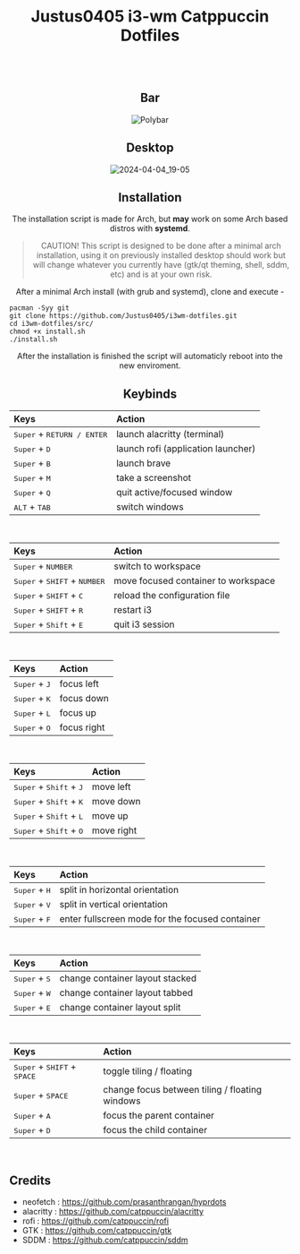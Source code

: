 <div align = center><h1>Justus0405 i3-wm Catppuccin Dotfiles</h1><br><br>

## Bar

![Polybar](https://github.com/Justus0405/i3wm-dotfiles/assets/143542687/d0961d84-5124-48e7-b189-08facf90a4d7)

## Desktop

![2024-04-04_19-05](https://github.com/Justus0405/i3wm-dotfiles/assets/143542687/f14c30fd-b6c6-4f25-812a-1703e2178ee3)


## Installation

The installation script is made for Arch, but **may** work on some Arch based distros with **systemd**.

> CAUTION!
> This script is designed to be done after a minimal arch installation, using it on previously installed desktop should work but will change whatever you currently have (gtk/qt theming, shell, sddm, etc) and is at your own risk.

After a minimal Arch install (with grub and systemd), clone and execute -

<div align = left>

```shell
pacman -Syy git
git clone https://github.com/Justus0405/i3wm-dotfiles.git
cd i3wm-dotfiles/src/
chmod +x install.sh
./install.sh
```

<div align = center>

After the installation is finished the script will automaticly reboot into the new enviroment.

## Keybinds

| Keys | Action |
| :--  | :-- |
| <kbd>Super</kbd> + <kbd>RETURN / ENTER</kbd> | launch alacritty (terminal)
| <kbd>Super</kbd> + <kbd>D</kbd> | launch rofi (application launcher)
| <kbd>Super</kbd> + <kbd>B</kbd> | launch brave
| <kbd>Super</kbd> + <kbd>M</kbd> | take a screenshot
| <kbd>Super</kbd> + <kbd>Q</kbd> | quit active/focused window
| <kbd>ALT</kbd> + <kbd>TAB</kbd> | switch windows

<br>

| Keys | Action |
| :--  | :-- |
| <kbd>Super</kbd> + <kbd>NUMBER</kbd> | switch to workspace
| <kbd>Super</kbd> + <kbd>SHIFT</kbd> + <kbd>NUMBER</kbd> | move focused container to workspace
| <kbd>Super</kbd> + <kbd>SHIFT</kbd> + <kbd>C</kbd> | reload the configuration file
| <kbd>Super</kbd> + <kbd>SHIFT</kbd> + <kbd>R</kbd> | restart i3
| <kbd>Super</kbd> + <kbd>Shift</kbd> + <kbd>E</kbd> | quit i3 session

<br>

| Keys | Action |
| :--  | :-- |
| <kbd>Super</kbd> + <kbd>J</kbd> | focus left
| <kbd>Super</kbd> + <kbd>K</kbd> | focus down
| <kbd>Super</kbd> + <kbd>L</kbd> | focus up
| <kbd>Super</kbd> + <kbd>O</kbd> | focus right

<br>

| Keys | Action |
| :--  | :-- |
| <kbd>Super</kbd> + <kbd>Shift</kbd> + <kbd>J</kbd> | move left
| <kbd>Super</kbd> + <kbd>Shift</kbd> + <kbd>K</kbd> | move down
| <kbd>Super</kbd> + <kbd>Shift</kbd> + <kbd>L</kbd> | move up
| <kbd>Super</kbd> + <kbd>Shift</kbd> + <kbd>O</kbd> | move right

<br>

| Keys | Action |
| :--  | :-- |
| <kbd>Super</kbd> + <kbd>H</kbd> | split in horizontal orientation
| <kbd>Super</kbd> + <kbd>V</kbd> | split in vertical orientation
| <kbd>Super</kbd> + <kbd>F</kbd> | enter fullscreen mode for the focused container

<br>

| Keys | Action |
| :--  | :-- |
| <kbd>Super</kbd> + <kbd>S</kbd> | change container layout stacked
| <kbd>Super</kbd> + <kbd>W</kbd> | change container layout tabbed
| <kbd>Super</kbd> + <kbd>E</kbd> | change container layout split

<br>

| Keys | Action |
| :--  | :-- |
| <kbd>Super</kbd> + <kbd>SHIFT</kbd> + <kbd>SPACE</kbd> | toggle tiling / floating
| <kbd>Super</kbd> + <kbd>SPACE</kbd> | change focus between tiling / floating windows
| <kbd>Super</kbd> + <kbd>A</kbd> | focus the parent container
| <kbd>Super</kbd> + <kbd>D</kbd> | focus the child container

<br>
<div align = left>

## Credits

 - neofetch : https://github.com/prasanthrangan/hyprdots
 - alacritty : https://github.com/catppuccin/alacritty
 - rofi : https://github.com/catppuccin/rofi
 - GTK : https://github.com/catppuccin/gtk
 - SDDM : https://github.com/catppuccin/sddm
